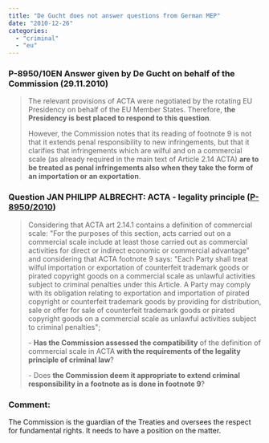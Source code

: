 ```yaml
---
title: "De Gucht does not answer questions from German MEP"
date: "2010-12-26"
categories: 
  - "criminal"
  - "eu"
---
```


### P-8950/10EN Answer given by De Gucht on behalf of the Commission (29.11.2010)

> The relevant provisions of ACTA were negotiated by the rotating EU Presidency on behalf of the EU Member States. Therefore, **the Presidency is best placed to respond to this question**.
> 
> However, the Commission notes that its reading of footnote 9 is not that it extends penal responsibility to new infringements, but that it clarifies that infringements which are wilful and on a commercial scale (as already required in the main text of Article 2.14 ACTA) **are to be treated as penal infringements also when they take the form of an importation or an exportation**.

### Question JAN PHILIPP ALBRECHT: ACTA - legality principle ([P-8950/2010](http://www.europarl.europa.eu/sides/getDoc.do?pubRef=-//EP//TEXT+WQ+P-2010-8950+0+DOC+XML+V0//EN&language=EN))

> Considering that ACTA art 2.14.1 contains a definition of commercial scale: "For the purposes of this section, acts carried out on a commercial scale include at least those carried out as commercial activities for direct or indirect economic or commercial advantage" and considering that ACTA footnote 9 says: "Each Party shall treat wilful importation or exportation of counterfeit trademark goods or pirated copyright goods on a commercial scale as unlawful activities subject to criminal penalties under this Article. A Party may comply with its obligation relating to exportation and importation of pirated copyright or counterfeit trademark goods by providing for distribution, sale or offer for sale of counterfeit trademark goods or pirated copyright goods on a commercial scale as unlawful activities subject to criminal penalties";
> 
> \- **Has the Commission assessed the compatibility** of the definition of commercial scale in ACTA **with the requirements of the legality principle of criminal law**?
> 
> \- Does **the Commission deem it appropriate to extend criminal responsibility in a footnote as is done in footnote 9**?

### Comment:

The Commission is the guardian of the Treaties and oversees the respect for fundamental rights. It needs to have a position on the matter.
